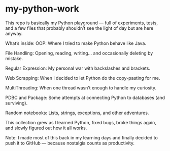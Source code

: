 # my-python-work
This repo is basically my Python playground — full of experiments, tests, and a few files that probably shouldn’t see the light of day but are here anyway.

What’s inside:
OOP: Where I tried to make Python behave like Java.

File Handling: Opening, reading, writing… and occasionally deleting by mistake.

Regular Expression: My personal war with backslashes and brackets.

Web Scrapping: When I decided to let Python do the copy-pasting for me.

MultiThreading: When one thread wasn’t enough to handle my curiosity.

PDBC and Package: Some attempts at connecting Python to databases (and surviving).

Random notebooks: Lists, strings, exceptions, and other adventures.

This collection grew as I learned Python, fixed bugs, broke things again, and slowly figured out how it all works.

Note:
I made most of this back in my learning days and finally decided to push it to GitHub — because nostalgia counts as productivity.
